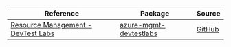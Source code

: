 | Reference | Package | Source |
|---|---|---|
|[Resource Management - DevTest Labs](mgmt-devtestlabs-readme.md)|[azure-mgmt-devtestlabs](https://pypi.org/project/azure-mgmt-devtestlabs)|[GitHub](https://github.com/Azure/azure-sdk-for-python)|
